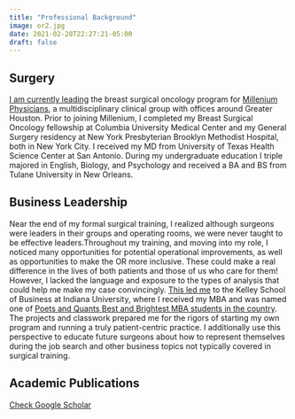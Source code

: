 ```yaml
---
title: "Professional Background"
image: or2.jpg
date: 2021-02-20T22:27:21-05:00
draft: false
---
```


## Surgery
[I am currently leading](https://millenniumphysicians.com/amani-jambhekar-md-mba/) the breast surgical oncology program for [Millenium Physicians](https://millenniumphysicians.com/), a multidisciplinary clinical group with offices around Greater Houston. Prior to joining Millenium, I completed my Breast Surgical Oncology fellowship at Columbia University Medical Center and my General Surgery residency at New York Presbyterian Brooklyn Methodist Hospital, both in New York City. I received my MD from University of Texas Health Science Center at San Antonio. During my undergraduate education I triple majored in English, Biology, and Psychology and received a BA and BS from Tulane University in New Orleans.


## Business Leadership
Near the end of my formal surgical training, I realized although surgeons were leaders in their groups and operating rooms, we were never taught to be effective leaders.Throughout my training, and moving into my role, I noticed many opportunities for potential operational improvements, as well as opportunities to make the OR more inclusive. These could make a real difference in the lives of both patients and those of us who care for them! However, I lacked the language and exposure to the types of analysis that could help me make my case convincingly. [This led me](https://www.instagram.com/p/CGPoRfGB5eL/) to the Kelley School of Business at Indiana University, where I received my MBA and was named one of [Poets and Quants Best and Brightest MBA students in the country](https://poetsandquants.com/2020/06/08/2020-best-brightest-online-mbas-amani-jambhekar-indiana-university-kelley/). The projects and classwork prepared me for the rigors of starting my own program and running a truly patient-centric practice. I additionally use this perspective to educate future surgeons about how to represent themselves during the job search and other business topics not typically covered in surgical training.

## Academic Publications
[Check Google Scholar](https://scholar.google.com/scholar?hl=en&as_sdt=0%2C44&q=amani+jambhekar)